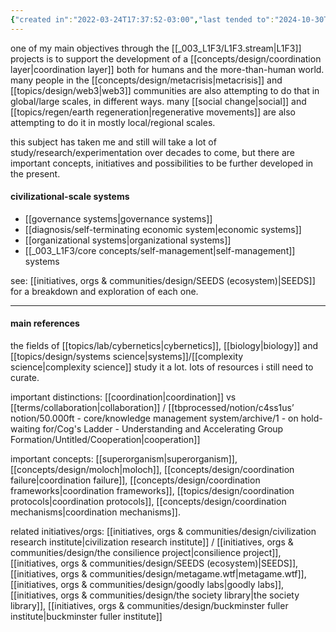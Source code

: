 ```yaml
---
{"created in":"2022-03-24T17:37:52-03:00","last tended to":"2024-10-30T18:06:34-03:00","aliases":["coordinating","coordinate"],"tags":["design","systemsdesign","systemsscience","socialchange","socialoperatingsystems","topic","🌱"],"relevancescore":98,"dg-publish":true,"notestage":["🌱"],"created":"2022-03-24T17:37:52.861-03:00","updated":"2025-02-06T14:40:00.912-03:00","permalink":"/topics/design/coordination-systems/","dgPassFrontmatter":true}
---
```


one of my main objectives through the [[_003_L1F3/L1F3.stream\|L1F3]] projects is to support the development of a [[concepts/design/coordination layer\|coordination layer]] both for humans and the more-than-human world. many people in the [[concepts/design/metacrisis\|metacrisis]] and [[topics/design/web3\|web3]] communities are also attempting to do that in global/large scales, in different ways. many [[social change\|social]] and [[topics/regen/earth regeneration\|regenerative movements]] are also attempting to do it in mostly local/regional scales.

this subject has taken me and still will take a lot of study/research/experimentation over decades to come, but there are important concepts, initiatives and possibilities to be further developed in the present.

#### civilizational-scale systems

- [[governance systems\|governance systems]]
- [[diagnosis/self-terminating economic system\|economic systems]]
- [[organizational systems\|organizational systems]]
- [[_003_L1F3/core concepts/self-management\|self-management]] systems

see: [[initiatives, orgs & communities/design/SEEDS (ecosystem)\|SEEDS]] for a breakdown and exploration of each one.

---
#### main references

the fields of [[topics/lab/cybernetics\|cybernetics]], [[biology\|biology]] and [[topics/design/systems science\|systems]]/[[complexity science\|complexity science]] study it a lot. lots of resources i still need to curate.

important distinctions: [[coordination\|coordination]] vs [[terms/collaboration\|collaboration]] / [[tbprocessed/notion/c4ss1us’ notion/50.000ft - core/knowledge management system/archive/1 - on hold-waiting for/Cog's Ladder - Understanding and Accelerating Group Formation/Untitled/Cooperation\|cooperation]]

important concepts: [[superorganism\|superorganism]], [[concepts/design/moloch\|moloch]], [[concepts/design/coordination failure\|coordination failure]], [[concepts/design/coordination frameworks\|coordination frameworks]], [[topics/design/coordination protocols\|coordination protocols]], [[concepts/design/coordination mechanisms\|coordination mechanisms]].

related initiatives/orgs: [[initiatives, orgs & communities/design/civilization research institute\|civilization research institute]] / [[initiatives, orgs & communities/design/the consilience project\|consilience project]], [[initiatives, orgs & communities/design/SEEDS (ecosystem)\|SEEDS]], [[initiatives, orgs & communities/design/metagame.wtf\|metagame.wtf]], [[initiatives, orgs & communities/design/goodly labs\|goodly labs]], [[initiatives, orgs & communities/design/the society library\|the society library]], [[initiatives, orgs & communities/design/buckminster fuller institute\|buckminster fuller institute]]